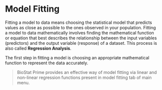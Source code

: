 # Model Fitting

Fitting a model to data means choosing the statistical model that predicts values as close as possible to the ones observed in your population. Fitting a model to data mathematically involves finding the mathematical function or equation that best describes the relationship between the input variables (predictors) and the output variable (response) of a dataset. This process is also called __Regression Analysis__. 

The first step in fitting a model is choosing an appropriate mathematical function to represent the data accurately.

>BioStat Prime provides an effective way of model fitting via linear and non-linear regression functions present in model fitting tab of main menu.
